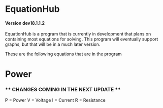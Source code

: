 # EquationHub
#### Version dev18.1.1.2
EquationHub is a program that is currently in development that plans on containing most equations for solving. This program will eventually support graphs, but that will be in a much later version.

These are the following equations that are in the program

# Power
### ** CHANGES COMING IN THE NEXT UPDATE **
P = Power
V = Voltage
I = Current
R = Resistance

